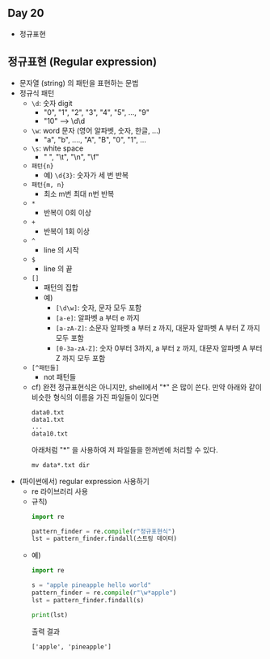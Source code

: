 ## Day 20
- 정규표현

## 정규표현 (Regular expression)
- 문자열 (string) 의 패턴을 표현하는 문법
- 정규식 패턴
    - `\d`: 숫자 digit
        - "0", "1", "2", "3", "4", "5", ..., "9"
        - "10" --> \d\d
    - `\w`: word 문자 (영어 알파벳, 숫자, 한글, ...)
        - "a", "b", ...., "A", "B", "0", "1", ...
    - `\s`: white space
        - " ", "\t", "\n", "\f"
    - `패턴{n}`
        - 예) `\d{3}`: 숫자가 세 번 반복
    - `패턴{m, n}`
        - 최소 m번 최대 n번 반복
    - `*`
        - 반복이 0회 이상
    - `+`
        - 반복이 1회 이상
    - `^`
        - line 의 시작
    - `$`
        - line 의 끝
    - `[]`
        - 패턴의 집합
        - 예)
            - `[\d\w]`: 숫자, 문자 모두 포함
            - `[a-e]`: 알파벳 a 부터 e 까지
            - `[a-zA-Z]`: 소문자 알파벳 a 부터 z 까지, 대문자 알파벳 A 부터 Z 까지 모두 포함
            - `[0-3a-zA-Z]`: 숫자 0부터 3까지, a 부터 z 까지, 대문자 알파벳 A 부터 Z 까지 모두 포함
    - `[^패턴들]`
        - not 패턴들
    - cf) 완전 정규표현식은 아니지만, shell에서 "*" 은 많이 쓴다. 만약 아래와 같이 비슷한 형식의 이름을 가진 파일들이 있다면
        ```
        data0.txt
        data1.txt
        ...
        data10.txt
        ```
        아래처럼 "*" 을 사용하여 저 파일들을 한꺼번에 처리할 수 있다.
        ```
        mv data*.txt dir
        ```
- (파이썬에서) regular expression 사용하기
    - re 라이브러리 사용
    - 규칙)
        ```python
        import re

        pattern_finder = re.compile(r"정규표현식")
        lst = pattern_finder.findall(스트링 데이터)
        ```
    - 예)
        ```python
        import re

        s = "apple pineapple hello world"
        pattern_finder = re.compile(r"\w*apple")
        lst = pattern_finder.findall(s)

        print(lst)
        ```
        출력 결과
        ```
        ['apple', 'pineapple']
        ```
    